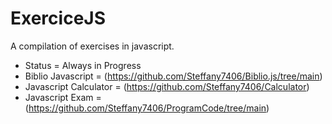 # ExerciceJS
A compilation of exercises in javascript. 

- Status = Always in Progress
- Biblio Javascript = (https://github.com/Steffany7406/Biblio.js/tree/main)
- Javascript Calculator = (https://github.com/Steffany7406/Calculator)
- Javascript Exam = (https://github.com/Steffany7406/ProgramCode/tree/main)
